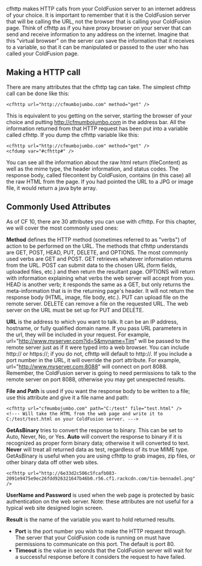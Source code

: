 cfhttp makes HTTP calls from your ColdFusion server to an internet
address of your choice. It is important to remember that it is the
ColdFusion server that will be calling the URL, not the browser that is
calling your ColdFusion page. Think of cfhttp as if you have proxy
browser on your server that can send and receive information to any
address on the internet. Imagine that this "virtual browser" on the
server can save the information that it receives to a variable, so that
it can be manipulated or passed to the user who has called your
ColdFusion page.

Making a HTTP call
------------------

There are many attributes that the cfhttp tag can take. The simplest
cfhttp call can be done like this:

~~~~ {.prettyprint}
<cfhttp url="http://cfmumbojumbo.com" method="get" />
~~~~

This is equivalent to you getting on the server, starting the browser of
your choice and putting http://cfmumbojumbo.com in the address bar. All
the information returned from that HTTP request has been put into a
variable called cfhttp. If you dump the cfhttp variable like this:

~~~~ {.prettyprint}
<cfhttp url="http://cfmumbojumbo.com" method="get" />
<cfdump var="#cfhttp#" />
~~~~

You can see all the information about the raw html return (fileContent)
as well as the mime type, the header information, and status codes. The
response body, called filecontent by ColdFusion, contains (in this case)
all the raw HTML from the page. If you had pointed the URL to a JPG or
image file, it would return a java byte array.

Commonly Used Attributes
------------------------

As of CF 10, there are 30 attributes you can use with cfhttp. For this
chapter, we will cover the most commonly used ones:

**Method** defines the HTTP method (sometimes referred to as "verbs") of
action to be performed on the URL. The methods that cfhttp understands
are GET, POST, HEAD, PUT, DELETE, and OPTIONS. The most commonly used
verbs are GET and POST. GET retrieves whatever information returns from
the URL. POST can submit data to the chosen URL (form fields, uploaded
files, etc.) and then return the resultant page. OPTIONS will return
with information explaining what verbs the web server will accept from
you. HEAD is another verb; it responds the same as a GET, but only
returns the meta-information that is in the returning page's header. It
will not return the response body (HTML, image, file body, etc.). PUT
can upload file on the remote server. DELETE can remove a file on the
requested URL. The web server on the URL must be set up for PUT and
DELETE.

**URL** is the address to which you want to talk. It can be an IP
address, hostname, or fully qualified domain name. If you pass URL
parameters in the url, they will be included in your request. For
example, url="http://www.myserver.com?id=5&myname=Tim" will be passed to
the remote server just as if it were typed into a web browser. You can
include http:// or https://; if you do not, cfhttp will default to
http://. If you include a port number in the URL, it will override the
port attribute. For example, url="http://www.myserver.com:8088" will
connect on port 8088. Remember, the ColdFusion server is going to need
permissions to talk to the remote server on port 8088, otherwise you may
get unexpected results.

**File and Path** is used if you want the response body to be written to
a file; use this attribute and give it a file name and path:

~~~~ {.prettyprint}
<cfhttp url="cfmumbojumbo.com" path="C:/test" file="test.html" />
<!--- Will take the HTML from the web page and write it to C:/test/test.html on your ColdFusion server. --->
~~~~

**GetAsBinary** tries to convert the response to binary. This can be set
to Auto, Never, No, or Yes. **Auto** will convert the response to binary
if it is recognized as proper form binary data; otherwise it will
converted to text. **Never** will treat all returned data as test,
regardless of its true MIME type. GetAsBinary is useful when you are
using cfhttp to grab images, zip files, or other binary data off other
web sites.

~~~~ {.prettyprint}
<cfhttp url="http://6e33d2c506c5fcafb083-2091e9475e9ec26fdd926321647b46b0.r56.cf1.rackcdn.com/tim-bennadel.png" />
~~~~

**UserName and Password** is used when the web page is protected by
basic authentication on the web server. Note: these attributes are not
useful for a typical web site designed login screen.

**Result** is the name of the variable you want to hold returned
results.

-   **Port** is the port number you wish to make the HTTP request
    through. The server that your ColdFusion code is running on must
    have permissions to communicate on this port. The default is port
    80.
-   **Timeout** is the value in seconds that the ColdFusion server will
    wait for a successful response before it considers the request to
    have failed.

